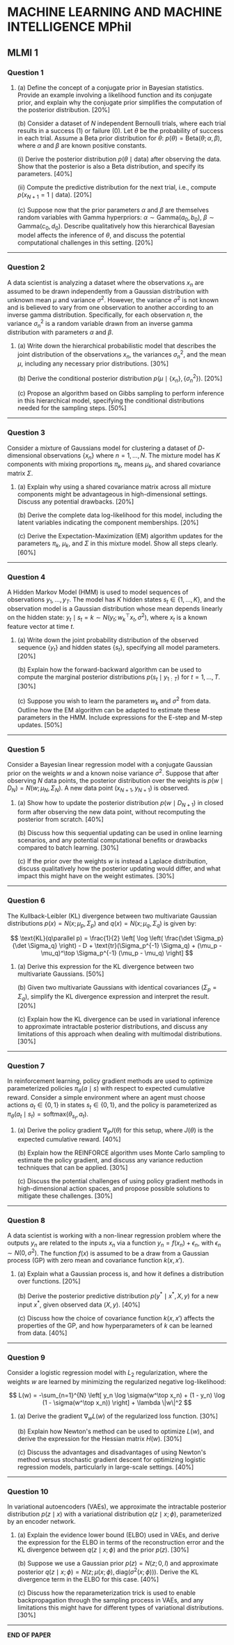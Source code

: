 # MACHINE LEARNING AND MACHINE INTELLIGENCE MPhil

**MLMI 1**
---

### Question 1

1. (a) Define the concept of a conjugate prior in Bayesian statistics. Provide an example involving a likelihood function and its conjugate prior, and explain why the conjugate prior simplifies the computation of the posterior distribution. [20%]
   
   (b) Consider a dataset of $N$ independent Bernoulli trials, where each trial results in a success (1) or failure (0). Let $\theta$ be the probability of success in each trial. Assume a Beta prior distribution for $\theta$: $p(\theta)=\text{Beta}(\theta;\alpha,\beta)$, where $\alpha$ and $\beta$ are known positive constants.
   
   (i) Derive the posterior distribution $p(\theta\mid\text{data})$ after observing the data. Show that the posterior is also a Beta distribution, and specify its parameters. [40%]

   (ii) Compute the predictive distribution for the next trial, i.e., compute $p(x_{N+1}=1\mid\text{data})$. [20%]

   (c) Suppose now that the prior parameters $\alpha$ and $\beta$ are themselves random variables with Gamma hyperpriors: $\alpha\sim\text{Gamma}(a_0,b_0)$, $\beta\sim\text{Gamma}(c_0,d_0)$. Describe qualitatively how this hierarchical Bayesian model affects the inference of $\theta$, and discuss the potential computational challenges in this setting. [20%]

---

### Question 2

A data scientist is analyzing a dataset where the observations $x_n$ are assumed to be drawn independently from a Gaussian distribution with unknown mean $\mu$ and variance $\sigma^2$. However, the variance $\sigma^2$ is not known and is believed to vary from one observation to another according to an inverse gamma distribution. Specifically, for each observation $n$, the variance $\sigma_n^2$ is a random variable drawn from an inverse gamma distribution with parameters $\alpha$ and $\beta$.

1. (a) Write down the hierarchical probabilistic model that describes the joint distribution of the observations $x_n$, the variances $\sigma_n^2$, and the mean $\mu$, including any necessary prior distributions. [30%]

   (b) Derive the conditional posterior distribution $p(\mu\mid\{x_n\},\{\sigma_n^2\})$. [20%]

   (c) Propose an algorithm based on Gibbs sampling to perform inference in this hierarchical model, specifying the conditional distributions needed for the sampling steps. [50%]

---

### Question 3

Consider a mixture of Gaussians model for clustering a dataset of $D$-dimensional observations $\{x_n\}$ where $n=1,\dots,N$. The mixture model has $K$ components with mixing proportions $\pi_k$, means $\mu_k$, and shared covariance matrix $\Sigma$.

1. (a) Explain why using a shared covariance matrix across all mixture components might be advantageous in high-dimensional settings. Discuss any potential drawbacks. [20%]

   (b) Derive the complete data log-likelihood for this model, including the latent variables indicating the component memberships. [20%]

   (c) Derive the Expectation-Maximization (EM) algorithm updates for the parameters $\pi_k$, $\mu_k$, and $\Sigma$ in this mixture model. Show all steps clearly. [60%]

---

### Question 4

A Hidden Markov Model (HMM) is used to model sequences of observations $y_1,\dots,y_T$. The model has $K$ hidden states $s_t\in\{1,\dots,K\}$, and the observation model is a Gaussian distribution whose mean depends linearly on the hidden state: $y_t\mid s_t=k\sim N(y_t;w_k^\top x_t,\sigma^2)$, where $x_t$ is a known feature vector at time $t$.

1. (a) Write down the joint probability distribution of the observed sequence $\{y_t\}$ and hidden states $\{s_t\}$, specifying all model parameters. [20%]

   (b) Explain how the forward-backward algorithm can be used to compute the marginal posterior distributions $p(s_t\mid y_{1:T})$ for $t=1,\dots,T$. [30%]

   (c) Suppose you wish to learn the parameters $w_k$ and $\sigma^2$ from data. Outline how the EM algorithm can be adapted to estimate these parameters in the HMM. Include expressions for the E-step and M-step updates. [50%]

---

### Question 5

Consider a Bayesian linear regression model with a conjugate Gaussian prior on the weights $w$ and a known noise variance $\sigma^2$. Suppose that after observing $N$ data points, the posterior distribution over the weights is $p(w\mid D_N)=N(w;\mu_N,\Sigma_N)$. A new data point $(x_{N+1},y_{N+1})$ is observed.

1. (a) Show how to update the posterior distribution $p(w\mid D_{N+1})$ in closed form after observing the new data point, without recomputing the posterior from scratch. [40%]

   (b) Discuss how this sequential updating can be used in online learning scenarios, and any potential computational benefits or drawbacks compared to batch learning. [30%]

   (c) If the prior over the weights $w$ is instead a Laplace distribution, discuss qualitatively how the posterior updating would differ, and what impact this might have on the weight estimates. [30%]

---

### Question 6

The Kullback-Leibler (KL) divergence between two multivariate Gaussian distributions $p(x)=N(x;\mu_p,\Sigma_p)$ and $q(x)=N(x;\mu_q,\Sigma_q)$ is given by:

$$
\text{KL}(q\parallel p) = \frac{1}{2} \left[ \log \left( \frac{\det \Sigma_p}{\det \Sigma_q} \right) - D + \text{tr}(\Sigma_p^{-1} \Sigma_q) + (\mu_p - \mu_q)^\top \Sigma_p^{-1} (\mu_p - \mu_q) \right]
$$

1. (a) Derive this expression for the KL divergence between two multivariate Gaussians. [50%]

   (b) Given two multivariate Gaussians with identical covariances ($\Sigma_p=\Sigma_q$), simplify the KL divergence expression and interpret the result. [20%]

   (c) Explain how the KL divergence can be used in variational inference to approximate intractable posterior distributions, and discuss any limitations of this approach when dealing with multimodal distributions. [30%]

---

### Question 7

In reinforcement learning, policy gradient methods are used to optimize parameterized policies $\pi_\theta(a\mid s)$ with respect to expected cumulative reward. Consider a simple environment where an agent must choose actions $a_t\in\{0,1\}$ in states $s_t\in\{0,1\}$, and the policy is parameterized as $\pi_\theta(a_t\mid s_t)=\text{softmax}(\theta_{s_t},a_t)$.

1. (a) Derive the policy gradient $\nabla_\theta J(\theta)$ for this setup, where $J(\theta)$ is the expected cumulative reward. [40%]

   (b) Explain how the REINFORCE algorithm uses Monte Carlo sampling to estimate the policy gradient, and discuss any variance reduction techniques that can be applied. [30%]

   (c) Discuss the potential challenges of using policy gradient methods in high-dimensional action spaces, and propose possible solutions to mitigate these challenges. [30%]

---

### Question 8

A data scientist is working with a non-linear regression problem where the outputs $y_n$ are related to the inputs $x_n$ via a function $y_n=f(x_n)+\epsilon_n$, with $\epsilon_n\sim N(0,\sigma^2)$. The function $f(x)$ is assumed to be a draw from a Gaussian process (GP) with zero mean and covariance function $k(x,x')$.

1. (a) Explain what a Gaussian process is, and how it defines a distribution over functions. [20%]

   (b) Derive the posterior predictive distribution $p(y^*\mid x^*,X,y)$ for a new input $x^*$, given observed data $(X,y)$. [40%]

   (c) Discuss how the choice of covariance function $k(x,x')$ affects the properties of the GP, and how hyperparameters of $k$ can be learned from data. [40%]

---

### Question 9

Consider a logistic regression model with $L_2$ regularization, where the weights $w$ are learned by minimizing the regularized negative log-likelihood:

$$
L(w) = -\sum_{n=1}^{N} \left[ y_n \log \sigma(w^\top x_n) + (1 - y_n) \log (1 - \sigma(w^\top x_n)) \right] + \lambda \|w\|^2
$$

1. (a) Derive the gradient $\nabla_w L(w)$ of the regularized loss function. [30%]

   (b) Explain how Newton's method can be used to optimize $L(w)$, and derive the expression for the Hessian matrix $H(w)$. [30%]

   (c) Discuss the advantages and disadvantages of using Newton's method versus stochastic gradient descent for optimizing logistic regression models, particularly in large-scale settings. [40%]

---

### Question 10

In variational autoencoders (VAEs), we approximate the intractable posterior distribution $p(z\mid x)$ with a variational distribution $q(z\mid x;\phi)$, parameterized by an encoder network.

1. (a) Explain the evidence lower bound (ELBO) used in VAEs, and derive the expression for the ELBO in terms of the reconstruction error and the KL divergence between $q(z\mid x;\phi)$ and the prior $p(z)$. [30%]

   (b) Suppose we use a Gaussian prior $p(z)=N(z;0,I)$ and approximate posterior $q(z\mid x;\phi)=N(z;\mu(x;\phi),\text{diag}(\sigma^2(x;\phi)))$. Derive the KL divergence term in the ELBO for this case. [40%]

   (c) Discuss how the reparameterization trick is used to enable backpropagation through the sampling process in VAEs, and any limitations this might have for different types of variational distributions. [30%]

---

**END OF PAPER**
